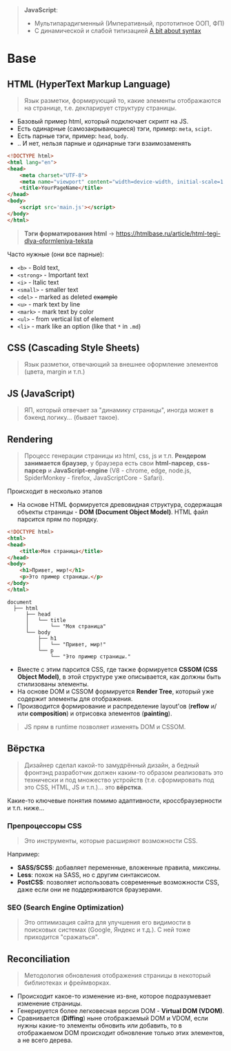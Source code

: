 > **JavaScript**:
> - Мультипарадигменный (Императивный, прототипное ООП, ФП)
> - С динамической и слабой типизацией
> [A bit about syntax](syntax.md)
# Base
## HTML (HyperText Markup Language)
> Язык разметки, формирующий то, какие элементы отображаются на странице, т.е. декларирует структуру страницы.
* Базовый пример html, который подключает скрипт на JS. 
* Есть одинарные (самозакрывающиеся) тэги, пример: `meta`, `scipt`.
* Есть парные тэги, пример: `head`, `body`.
* .. И нет, нельзя парные и одинарные тэги взаимозаменять
```html
<!DOCTYPE html>
<html lang="en">
<head>
    <meta charset="UTF-8">
    <meta name="viewport" content="width=device-width, initial-scale=1.0">
    <title>YourPageName</title>
</head>
<body>
    <script src='main.js'></script>
</body>
</html>
```
> **Тэги форматирования html** -> https://htmlbase.ru/article/html-tegi-dlya-oformleniya-teksta

Часто нужные (они все парные):
* `<b>` - Bold text,
* `<strong>` - Important text
* `<i>` - Italic text
* `<small>` - smaller text
* `<del>`  - marked as deleted ~~example~~
* `<u>` - mark text by line
* `<mark>` - mark text by color
* `<ul>` - from vertical list of element
* `<li>` - mark like an option (like that `*` in `.md`)
## CSS (Cascading Style Sheets) 
> Язык разметки, отвечающий за внешнее оформление элементов (цвета, margin и т.п.)
## JS (JavaScript)
> ЯП, который отвечает за "динамику страницы", иногда может в бэкенд логику... (бывает такое).
## Rendering
> Процесс генерации страницы из html, css, js и т.п. 
> **Рендером занимается браузер**, у браузера есть свои **html-парсер**, **css-парсер** и **JavaScript-engine** (V8 - chrome, edge, node.js, SpiderMonkey - firefox, JavaScriptCore - Safari).

Происходит в несколько этапов
* На основе HTML формируется древовидная структура, содержащая объекты страницы - **DOM (Document Object Model)**. HTML файл парсится прям по порядку.
```html
<!DOCTYPE html>
<html>
<head>
    <title>Моя страница</title>
</head>
<body>
    <h1>Привет, мир!</h1>
    <p>Это пример страницы.</p>
</body>
</html>
```
```
document
  ├── html
      ├── head
      │   └── title
      │       └── "Моя страница"
      └── body
          ├── h1
          │   └── "Привет, мир!"
          └── p
              └── "Это пример страницы."
```
* Вместе с этим парсится CSS, где также формируется **CSSOM (CSS Object Model)**, в этой структуре уже описывается, как должны быть стилизованы элементы.
* На основе DOM и CSSOM формируется **Render Tree**, который уже содержит элементы для отображения. 
* Производится формирование и распределение layout'ов (**reflow** и/или **composition**) и отрисовка элементов (**painting**).
> JS прям в runtime позволяет изменять DOM и CSSOM.
## Вёрстка
> Дизайнер сделал какой-то замудрённый дизайн, а бедный фронтэнд разработчик должен каким-то образом реализовать это технически и под множество устройств (т.е. сформировать под это CSS, HTML, JS и т.п.)... это **вёрстка**.

Какие-то ключевые понятия помимо адаптивности, кроссбраузерности и т.п. ниже...
### Препроцессоры CSS
> Это инструменты, которые расширяют возможности CSS. 

Например:
* **SASS/SCSS**: добавляет переменные, вложенные правила, миксины.
* **Less**: похож на SASS, но с другим синтаксисом.
* **PostCSS**: позволяет использовать современные возможности CSS, даже если они не поддерживаются браузерами.

### SEO (Search Engine Optimization)
> Это оптимизация сайта для улучшения его видимости в поисковых системах (Google, Яндекс и т.д.). С ней тоже приходится "сражаться".

## Reconciliation
> Методология обновления отображения страницы в некоторый библиотеках и фреймворках.

* Происходит какое-то изменение из-вне, которое подразумевает изменение страницы.
* Генерируется более легковесная версия DOM - **Virtual DOM (VDOM)**.
* Сравнивается (**Diffing**) ныне отображаемый DOM и VDOM, если нужны какие-то элементы обновить или добавить, то в отображаемом DOM происходит обновление только этих элементов, а не всего дерева.

